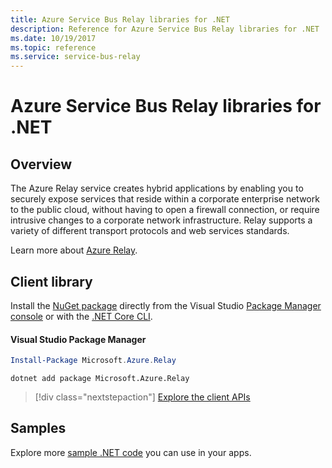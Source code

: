 ```yaml
---
title: Azure Service Bus Relay libraries for .NET
description: Reference for Azure Service Bus Relay libraries for .NET
ms.date: 10/19/2017
ms.topic: reference
ms.service: service-bus-relay
---
```


# Azure Service Bus Relay libraries for .NET

## Overview

The Azure Relay service creates hybrid applications by enabling you to securely expose services that reside within a corporate enterprise network to the public cloud, without having to open a firewall connection, or require intrusive changes to a corporate network infrastructure. Relay supports a variety of different transport protocols and web services standards.
  		  
Learn more about [Azure Relay](/azure/service-bus-relay/relay-what-is-it).

## Client library

Install the [NuGet package](https://www.nuget.org/packages/Microsoft.Azure.Relay) directly from the Visual Studio [Package Manager console][PackageManager] or with the [.NET Core CLI][DotNetCLI].

#### Visual Studio Package Manager

```powershell
Install-Package Microsoft.Azure.Relay
```

```dotnetcli
dotnet add package Microsoft.Azure.Relay
```

> [!div class="nextstepaction"]
> [Explore the client APIs](/dotnet/api/overview/azure/relay/relay)

## Samples

Explore more [sample .NET code](https://azure.microsoft.com/resources/samples/?platform=dotnet) you can use in your apps.

[PackageManager]: /nuget/tools/package-manager-console
[DotNetCLI]: /dotnet/core/tools/dotnet-add-package
